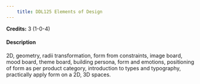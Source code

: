 ```yaml
---
    title: DDL125 Elements of Design
---
```

**Credits:** 3 (1-0-4)



#### Description 
2D, geometry, radii transformation, form from constraints, image board, mood board, theme board, building persona, form and emotions, positioning of form as per product category, introduction to types and typography, practically apply form on a 2D, 3D spaces.